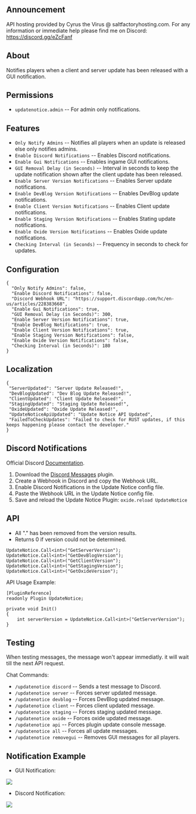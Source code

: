 ## Announcement 
API hosting provided by Cyrus the Virus @ saltfactoryhosting.com.
For any information or immediate help please find me on Discord: https://discord.gg/eZcFanf

## About
Notifies players when a client and server update has been released with a GUI notification.

 ## Permissions
- `updatenotice.admin` -- For admin only notifications.

 ## Features
 - `Only Notify Admins` -- Notifies all players when an update is released else only notifies admins.
 - `Enable Discord Notifications` -- Enables Discord notifications.
 - `Enable Gui Notifications` -- Enables ingame GUI notifications.
 - `GUI Removal Delay (in Seconds)` -- Interval in seconds to keep the update notification shown after the client update has been released.
 - `Enable Server Version Notifications` -- Enables Server update notifications.
 - `Enable DevBlog Version Notifications` -- Enables DevBlog update notifications.
 - `Enable Client Version Notifications` -- Enables Client update notifications.
 - `Enable Staging Version Notifications` -- Enables Stating update notifications.
 - `Enable Oxide Version Notifications` -- Enables Oxide update notifications.
 - `Checking Interval (in Seconds)` -- Frequency in seconds to check for updates.


 ## Configuration
```
{
  "Only Notify Admins": false,
  "Enable Discord Notifications": false,
  "Discord Webhook URL": "https://support.discordapp.com/hc/en-us/articles/228383668",
  "Enable Gui Notifications": true,
  "GUI Removal Delay (in Seconds)": 300,
  "Enable Server Version Notifications": true,
  "Enable DevBlog Notifications": true,
  "Enable Client Version Notifications": true,
  "Enable Staging Version Notifications": false,
  "Enable Oxide Version Notifications": false,
  "Checking Interval (in Seconds)": 180
}
```

 ## Localization
 ```
{
  "ServerUpdated": "Server Update Released!",
  "DevBlogUpdated": "Dev Blog Update Released!",
  "ClientUpdated": "Client Update Released!",
  "StagingUpdated": "Staging Update Released!",
  "OxideUpdated": "Oxide Update Released!",
  "UpdateNoticeApiUpdated": "Update Notice API Updated",
  "FailedToCheckUpdates": "Failed to check for RUST updates, if this keeps happening please contact the developer."
}
```
 
 ## Discord Notifications
 Official Discord [Documentation](https://support.discordapp.com/hc/en-us/articles/228383668).

1. Download the [Discord Messages](https://umod.org/plugins/discord-messages) plugin.
2. Create a Webhook in Discord and copy the Webhook URL.
3. Enable Discord Notifications in the Update Notice config file.
4. Paste the Webhook URL in the Update Notice config file.
5. Save and reload the Update Notice Plugin: `oxide.reload UpdateNotice`
 
 ## API
- All "." has been removed from the version results.
- Returns 0 if version could not be determined.
```
UpdateNotice.Call<int>("GetServerVersion");
UpdateNotice.Call<int>("GetDevBlogVersion");
UpdateNotice.Call<int>("GetClientVersion");
UpdateNotice.Call<int>("GetStagingVersion");
UpdateNotice.Call<int>("GetOxideVersion");
```
API Usage Example:
```
[PluginReference]
readonly Plugin UpdateNotice;

private void Init()
{
    int serverVersion = UpdateNotice.Call<int>("GetServerVersion");
}
```

## Testing
When testing messages, the message won't appear immediatly. it will wait till the next API request.

Chat Commands:

- `/updatenotice discord` -- Sends a test message to Discord.
- `/updatenotice server` -- Forces server updated message.
- `/updatenotice devblog` -- Forces DevBlog updated message.
- `/updatenotice client` -- Forces client updated message.
- `/updatenotice staging` -- Forces staging updated message.
- `/updatenotice oxide` -- Forces oxide updated message.
- `/updatenotice api` -- Forces plugin update console message.
- `/updatenotice all` -- Forces all update messages.
- `/updatenotice removegui` -- Removes GUI messages for all players.

 ## Notification Example
- GUI Notification:

![](https://i.imgur.com/98YO51j.png)

- Discord Notification:

![](https://i.imgur.com/JCJ4iSf.png)